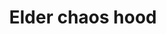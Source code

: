 ---
layout: item
title: Elder chaos hood
item-id: 20595
datatable: true
id: 20595
name: "Elder chaos hood"
members: true
lowalch: 200
highalch: 300
examine: "The hood worn by the dangerous elder druids."
monsters:
  - id: 6607
    name: "Elder Chaos druid"
    members: true
    combat_level: 129
    wiki_url: "https://oldschool.runescape.wiki/w/Elder_Chaos_druid"
    drops:
      - quantity: "1"
        rarity: 0.0007047216349541931
        drop_requirements: null
---